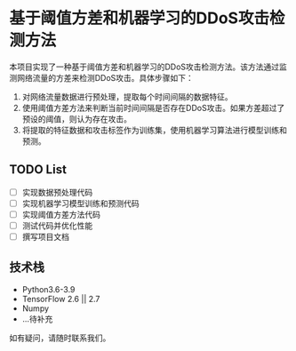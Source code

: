 # 基于阈值方差和机器学习的DDoS攻击检测方法

本项目实现了一种基于阈值方差和机器学习的DDoS攻击检测方法。该方法通过监测网络流量的方差来检测DDoS攻击。具体步骤如下：

1. 对网络流量数据进行预处理，提取每个时间间隔的数据特征。
2. 使用阈值方差方法来判断当前时间间隔是否存在DDoS攻击。如果方差超过了预设的阈值，则认为存在攻击。
3. 将提取的特征数据和攻击标签作为训练集，使用机器学习算法进行模型训练和预测。

## TODO List

- [ ] 实现数据预处理代码
- [ ] 实现机器学习模型训练和预测代码
- [ ] 实现阈值方差方法代码
- [ ] 测试代码并优化性能
- [ ] 撰写项目文档

## 技术栈

- Python3.6-3.9
- TensorFlow 2.6 || 2.7
- Numpy
- ...待补充


如有疑问，请随时联系我们。
